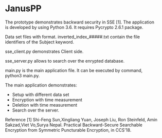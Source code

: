 # JanusPP
The prototype demonstrates backward security in SSE [1].
The application is developed by using Python 3.6.
It requires Pycrypto 2.6.1 package.

Data set files with format. inverted_index_#####.txt contain the file identifiers of the Subject keyword.

sse_client.py demonstrates Client side.

sse_server.py allows to search over the enrypted database.

main.py is the main application file. It can be executed by command, python3 main.py.

The main application demonstrates:
  + Setup with different data set
  + Encryption with time measurement
  + Deletion with time measurement
  + Search over the server.



Reference
[1] Shi-Feng Sun,Xingliang Yuan, Joseph Liu, Ron Steinfeld, Amin Sakzad,Viet Vo,Surya Nepal. Practical Backward-Secure Searchable Encryption from Symmetric Puncturable Encryption, in CCS'18.
              


